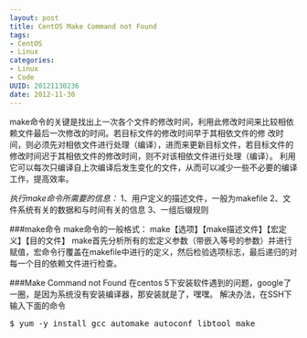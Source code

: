 ```yaml
--- 
layout: post
title: CentOS Make Command not Found
tags: 
- CentOS
- Linux
categories:
- Linux
- Code
UUID: 20121130236
date: 2012-11-30
---
```


make命令的关键是找出上一次各个文件的修改时间，利用此修改时间来比较相依 赖文件最后一次修改的时间。若目标文件的修改时间早于其相依文件的修 改时间，则必须先对相依文件进行处理（编译），进而来更新目标文件，若目标文件的修改时间迟于其相依文件的修改时间，则不对该相依文件进行处理（编译）。 利用它可以每次只编译自上次编译后发生变化的文件，从而可以减少一些不必要的编译工作，提高效率。

*执行make命令所需要的信息：*
1、用户定义的描述文件，一般为makefile
2、文件系统有关的数据和与时间有关的信息
3、一组后缀规则

###make命令
make命令的一般格式：
make【选项】【make描述文件】【宏定义】【目的文件】
make首先分析所有的宏定义参数（带嵌入等号的参数）并进行赋值，宏命令行覆盖在makefile中进行的定义，然后检验选项标志，最后递归的对每一个目的依赖文件进行检查。

###Make Command not Found 
在centos 5下安装软件遇到的问题，google了一圈，是因为系统没有安装编译器，那安装就是了，嘿嘿。
解决办法，在SSH下输入下面的命令
<pre id="bash">
$ yum -y install gcc automake autoconf libtool make
</pre>


